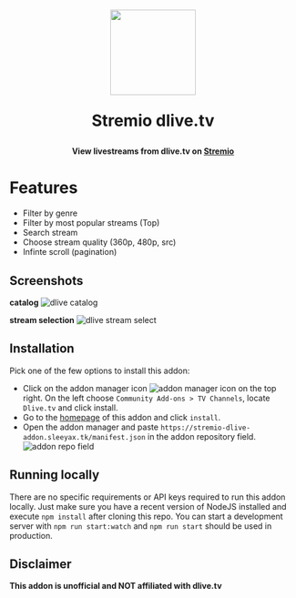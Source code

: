<h1 align="center">
  <img width="150" src="https://i.imgur.com/ATBbkfz.png" />
  <p>Stremio dlive.tv</p>
</h1>

<h4 align="center">View livestreams from dlive.tv on <a href="https://www.stremio.com/" target="_blank">Stremio</a></h4>

# Features
* Filter by genre
* Filter by most popular streams (Top)
* Search stream
* Choose stream quality (360p, 480p, src)
* Infinte scroll (pagination)

## Screenshots
**catalog**
![dlive catalog](https://i.imgur.com/ehbhKSl.jpg)

**stream selection**
![dlive stream select](https://i.imgur.com/rZddZIl.jpg)

## Installation
Pick one of the few options to install this addon:
* Click on the addon manager icon ![addon manager icon](https://i.imgur.com/oFBLNem.png) on the top right. On the left choose `Community Add-ons > TV Channels`, locate `Dlive.tv` and click install. 
* Go to the [homepage](https://stremio-dlive-addon.sleeyax.tk/) of this addon and click `install`.
* Open the addon manager and paste `https://stremio-dlive-addon.sleeyax.tk/manifest.json` in the addon repository field.<br>
![addon repo field](https://i.imgur.com/RODMkww.png)

## Running locally
There are no specific requirements or API keys required to run this addon locally. Just make sure you have a recent version of NodeJS installed and execute `npm install` after cloning this repo. You can start a development server with `npm run start:watch` and `npm run start` should be used in production.

## Disclaimer
**This addon is unofficial and NOT affiliated with dlive.tv**
